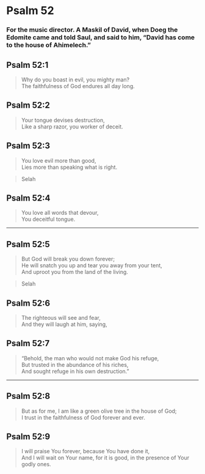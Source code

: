 # Psalm 52

### For the music director. A Maskil of David, when Doeg the Edomite came and told Saul, and said to him, “David has come to the house of Ahimelech.”

## Psalm 52:1

> Why do you boast in evil, you mighty man?  
> The faithfulness of God endures all day long.

## Psalm 52:2

> Your tongue devises destruction,  
> Like a sharp razor, you worker of deceit.

## Psalm 52:3

> You love evil more than good,  
> Lies more than speaking what is right.

> Selah

## Psalm 52:4

> You love all words that devour,  
> You deceitful tongue.

---

## Psalm 52:5

> But God will break you down forever;  
> He will snatch you up and tear you away from your tent,  
> And uproot you from the land of the living.

> Selah

## Psalm 52:6

> The righteous will see and fear,  
> And they will laugh at him, saying,

## Psalm 52:7

> “Behold, the man who would not make God his refuge,  
> But trusted in the abundance of his riches,  
> And sought refuge in his own destruction.”

---

## Psalm 52:8

> But as for me, I am like a green olive tree in the house of God;  
> I trust in the faithfulness of God forever and ever.

## Psalm 52:9

> I will praise You forever, because You have done it,  
> And I will wait on Your name, for it is good, in the presence of Your godly ones.
